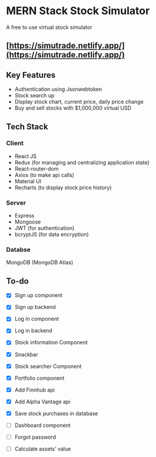 # MERN Stack Stock Simulator

A free to use virtual stock simulator

## [https://simutrade.netlify.app/](https://simutrade.netlify.app/) 

## Key Features
* Authentication using Jsonwebtoken
* Stock search up
* Display stock chart, current price, daily price change
* Buy and sell stocks with $1,000,000 virtual USD

## Tech Stack

### Client
* React JS
* Redux (for managing and centralizing application state)
* React-router-dom
* Axios (to make api calls)
* Material UI 
* Recharts (to display stock price history)

### Server

* Express
* Mongoose 
* JWT (for authentication)
* bcryptJS (for data encryption)

### Databse

MongoDB (MongoDB Atlas)

## To-do
- [x] Sign up component
- [x] Sign up backend
- [x] Log in component
- [x] Log in backend
- [x] Stock information Component
- [x] Snackbar
- [x] Stock searcher Component
- [x] Portfolio component
- [x] Add Finnhub api
- [x] Add Alpha Vantage api
- [x] Save stock purchases in database
- [ ] Dashboard component
- [ ] Forgot password
- [ ] Calculate assets' value

